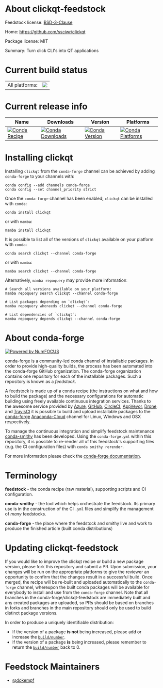 About clickqt-feedstock
=======================

Feedstock license: [BSD-3-Clause](https://github.com/conda-forge/clickqt-feedstock/blob/main/LICENSE.txt)

Home: https://github.com/ssciwr/clickqt

Package license: MIT

Summary: Turn click CLI's into QT applications

Current build status
====================


<table><tr><td>All platforms:</td>
    <td>
      <a href="https://dev.azure.com/conda-forge/feedstock-builds/_build/latest?definitionId=19996&branchName=main">
        <img src="https://dev.azure.com/conda-forge/feedstock-builds/_apis/build/status/clickqt-feedstock?branchName=main">
      </a>
    </td>
  </tr>
</table>

Current release info
====================

| Name | Downloads | Version | Platforms |
| --- | --- | --- | --- |
| [![Conda Recipe](https://img.shields.io/badge/recipe-clickqt-green.svg)](https://anaconda.org/conda-forge/clickqt) | [![Conda Downloads](https://img.shields.io/conda/dn/conda-forge/clickqt.svg)](https://anaconda.org/conda-forge/clickqt) | [![Conda Version](https://img.shields.io/conda/vn/conda-forge/clickqt.svg)](https://anaconda.org/conda-forge/clickqt) | [![Conda Platforms](https://img.shields.io/conda/pn/conda-forge/clickqt.svg)](https://anaconda.org/conda-forge/clickqt) |

Installing clickqt
==================

Installing `clickqt` from the `conda-forge` channel can be achieved by adding `conda-forge` to your channels with:

```
conda config --add channels conda-forge
conda config --set channel_priority strict
```

Once the `conda-forge` channel has been enabled, `clickqt` can be installed with `conda`:

```
conda install clickqt
```

or with `mamba`:

```
mamba install clickqt
```

It is possible to list all of the versions of `clickqt` available on your platform with `conda`:

```
conda search clickqt --channel conda-forge
```

or with `mamba`:

```
mamba search clickqt --channel conda-forge
```

Alternatively, `mamba repoquery` may provide more information:

```
# Search all versions available on your platform:
mamba repoquery search clickqt --channel conda-forge

# List packages depending on `clickqt`:
mamba repoquery whoneeds clickqt --channel conda-forge

# List dependencies of `clickqt`:
mamba repoquery depends clickqt --channel conda-forge
```


About conda-forge
=================

[![Powered by
NumFOCUS](https://img.shields.io/badge/powered%20by-NumFOCUS-orange.svg?style=flat&colorA=E1523D&colorB=007D8A)](https://numfocus.org)

conda-forge is a community-led conda channel of installable packages.
In order to provide high-quality builds, the process has been automated into the
conda-forge GitHub organization. The conda-forge organization contains one repository
for each of the installable packages. Such a repository is known as a *feedstock*.

A feedstock is made up of a conda recipe (the instructions on what and how to build
the package) and the necessary configurations for automatic building using freely
available continuous integration services. Thanks to the awesome service provided by
[Azure](https://azure.microsoft.com/en-us/services/devops/), [GitHub](https://github.com/),
[CircleCI](https://circleci.com/), [AppVeyor](https://www.appveyor.com/),
[Drone](https://cloud.drone.io/welcome), and [TravisCI](https://travis-ci.com/)
it is possible to build and upload installable packages to the
[conda-forge](https://anaconda.org/conda-forge) [Anaconda-Cloud](https://anaconda.org/)
channel for Linux, Windows and OSX respectively.

To manage the continuous integration and simplify feedstock maintenance
[conda-smithy](https://github.com/conda-forge/conda-smithy) has been developed.
Using the ``conda-forge.yml`` within this repository, it is possible to re-render all of
this feedstock's supporting files (e.g. the CI configuration files) with ``conda smithy rerender``.

For more information please check the [conda-forge documentation](https://conda-forge.org/docs/).

Terminology
===========

**feedstock** - the conda recipe (raw material), supporting scripts and CI configuration.

**conda-smithy** - the tool which helps orchestrate the feedstock.
                   Its primary use is in the construction of the CI ``.yml`` files
                   and simplify the management of *many* feedstocks.

**conda-forge** - the place where the feedstock and smithy live and work to
                  produce the finished article (built conda distributions)


Updating clickqt-feedstock
==========================

If you would like to improve the clickqt recipe or build a new
package version, please fork this repository and submit a PR. Upon submission,
your changes will be run on the appropriate platforms to give the reviewer an
opportunity to confirm that the changes result in a successful build. Once
merged, the recipe will be re-built and uploaded automatically to the
`conda-forge` channel, whereupon the built conda packages will be available for
everybody to install and use from the `conda-forge` channel.
Note that all branches in the conda-forge/clickqt-feedstock are
immediately built and any created packages are uploaded, so PRs should be based
on branches in forks and branches in the main repository should only be used to
build distinct package versions.

In order to produce a uniquely identifiable distribution:
 * If the version of a package **is not** being increased, please add or increase
   the [``build/number``](https://docs.conda.io/projects/conda-build/en/latest/resources/define-metadata.html#build-number-and-string).
 * If the version of a package **is** being increased, please remember to return
   the [``build/number``](https://docs.conda.io/projects/conda-build/en/latest/resources/define-metadata.html#build-number-and-string)
   back to 0.

Feedstock Maintainers
=====================

* [@dokempf](https://github.com/dokempf/)

